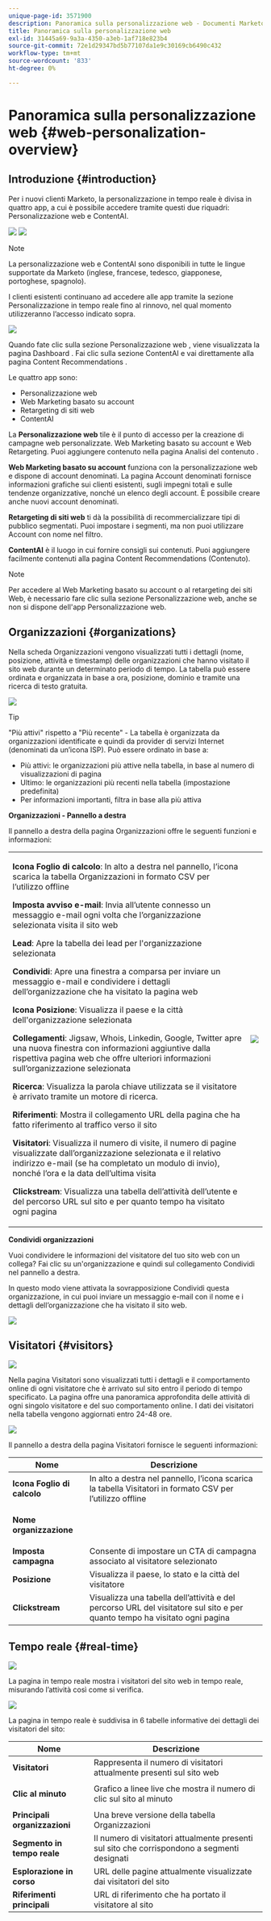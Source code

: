 ```yaml
---
unique-page-id: 3571900
description: Panoramica sulla personalizzazione web - Documenti Marketo - Documentazione del prodotto
title: Panoramica sulla personalizzazione web
exl-id: 31445a69-9a3a-4350-a3eb-1af718e823b4
source-git-commit: 72e1d29347bd5b77107da1e9c30169cb6490c432
workflow-type: tm+mt
source-wordcount: '833'
ht-degree: 0%

---
```


# Panoramica sulla personalizzazione web {#web-personalization-overview}

## Introduzione {#introduction}

Per i nuovi clienti Marketo, la personalizzazione in tempo reale è divisa in quattro app, a cui è possibile accedere tramite questi due riquadri: Personalizzazione web e ContentAI.

![](assets/pasted-image-at-2016-03-23-02-45-pm.png) ![](assets/mlm-homepage-content-ai-281-29.png)

>[!NOTE]
>
>La personalizzazione web e ContentAI sono disponibili in tutte le lingue supportate da Marketo (inglese, francese, tedesco, giapponese, portoghese, spagnolo).

I clienti esistenti continuano ad accedere alle app tramite la sezione Personalizzazione in tempo reale fino al rinnovo, nel qual momento utilizzeranno l’accesso indicato sopra.

![](assets/image2016-2-9-8-3a52-3a32.png)

Quando fate clic sulla sezione Personalizzazione web , viene visualizzata la pagina Dashboard . Fai clic sulla sezione ContentAI e vai direttamente alla pagina Content Recommendations .

Le quattro app sono:

* Personalizzazione web
* Web Marketing basato su account
* Retargeting di siti web
* ContentAI

La **Personalizzazione web** tile è il punto di accesso per la creazione di campagne web personalizzate. Web Marketing basato su account e Web Retargeting. Puoi aggiungere contenuto nella pagina Analisi del contenuto .

**Web Marketing basato su account** funziona con la personalizzazione web e dispone di account denominati. La pagina Account denominati fornisce informazioni grafiche sui clienti esistenti, sugli impegni totali e sulle tendenze organizzative, nonché un elenco degli account. È possibile creare anche nuovi account denominati.

**Retargeting di siti web** ti dà la possibilità di recommercializzare tipi di pubblico segmentati. Puoi impostare i segmenti, ma non puoi utilizzare Account con nome nel filtro.

**ContentAI** è il luogo in cui fornire consigli sui contenuti. Puoi aggiungere facilmente contenuti alla pagina Content Recommendations (Contenuto).

>[!NOTE]
>
>Per accedere al Web Marketing basato su account o al retargeting dei siti Web, è necessario fare clic sulla sezione Personalizzazione web, anche se non si dispone dell&#39;app Personalizzazione web.

## Organizzazioni {#organizations}

Nella scheda Organizzazioni vengono visualizzati tutti i dettagli (nome, posizione, attività e timestamp) delle organizzazioni che hanno visitato il sito web durante un determinato periodo di tempo. La tabella può essere ordinata e organizzata in base a ora, posizione, dominio e tramite una ricerca di testo gratuita.

![](assets/image2014-11-10-19-3a23-3a18.png)

>[!TIP]
>
>&quot;Più attivi&quot; rispetto a &quot;Più recente&quot; - La tabella è organizzata da organizzazioni identificate e quindi da provider di servizi Internet (denominati da un’icona ISP). Può essere ordinato in base a:
>
>* Più attivi: le organizzazioni più attive nella tabella, in base al numero di visualizzazioni di pagina
>* Ultimo: le organizzazioni più recenti nella tabella (impostazione predefinita)
>* Per informazioni importanti, filtra in base alla più attiva


**Organizzazioni - Pannello a destra**

Il pannello a destra della pagina Organizzazioni offre le seguenti funzioni e informazioni:

<table> 
 <tbody> 
  <tr> 
   <td><p><strong>Icona Foglio di calcolo</strong>: In alto a destra nel pannello, l’icona scarica la tabella Organizzazioni in formato CSV per l’utilizzo offline</p><p><strong>Imposta avviso e-mail</strong>: Invia all’utente connesso un messaggio e-mail ogni volta che l’organizzazione selezionata visita il sito web</p><p><strong>Lead</strong>: Apre la tabella dei lead per l'organizzazione selezionata</p><p><strong>Condividi</strong>: Apre una finestra a comparsa per inviare un messaggio e-mail e condividere i dettagli dell’organizzazione che ha visitato la pagina web</p><p><strong>Icona Posizione</strong>: Visualizza il paese e la città dell'organizzazione selezionata</p><p><strong>Collegamenti</strong>: Jigsaw, Whois, Linkedin, Google, Twitter apre una nuova finestra con informazioni aggiuntive dalla rispettiva pagina web che offre ulteriori informazioni sull’organizzazione selezionata</p><p><strong>Ricerca</strong>: Visualizza la parola chiave utilizzata se il visitatore è arrivato tramite un motore di ricerca.</p><p><strong>Riferimenti</strong>: Mostra il collegamento URL della pagina che ha fatto riferimento al traffico verso il sito</p><p><strong>Visitatori</strong>: Visualizza il numero di visite, il numero di pagine visualizzate dall’organizzazione selezionata e il relativo indirizzo e-mail (se ha completato un modulo di invio), nonché l’ora e la data dell’ultima visita</p><p><strong>Clickstream</strong>: Visualizza una tabella dell’attività dell’utente e del percorso URL sul sito e per quanto tempo ha visitato ogni pagina</p></td> 
   <td><img src="assets/image2014-11-10-19-3a22-3a47.png" data-linked-resource-id="5046291" data-linked-resource-type="attachment" data-base-url="https://docs.marketo.com" data-linked-resource-container-id="3571900"></td> 
  </tr> 
 </tbody> 
</table>

**Condividi organizzazioni**

Vuoi condividere le informazioni del visitatore del tuo sito web con un collega? Fai clic su un&#39;organizzazione e quindi sul collegamento Condividi nel pannello a destra.

In questo modo viene attivata la sovrapposizione Condividi questa organizzazione, in cui puoi inviare un messaggio e-mail con il nome e i dettagli dell’organizzazione che ha visitato il sito web.

![](assets/image2014-11-10-19-3a25-3a42.png)

## Visitatori {#visitors}

![](assets/wp-vis.jpg)

Nella pagina Visitatori sono visualizzati tutti i dettagli e il comportamento online di ogni visitatore che è arrivato sul sito entro il periodo di tempo specificato. La pagina offre una panoramica approfondita delle attività di ogni singolo visitatore e del suo comportamento online. I dati dei visitatori nella tabella vengono aggiornati entro 24-48 ore.

![](assets/image2014-11-10-19-3a45-3a49.png)

Il pannello a destra della pagina Visitatori fornisce le seguenti informazioni:

<table> 
 <thead> 
  <tr> 
   <th colspan="1" rowspan="1">Nome</th> 
   <th colspan="1" rowspan="1">Descrizione</th> 
  </tr> 
 </thead> 
 <tbody> 
  <tr> 
   <td colspan="1" rowspan="1"><strong>Icona Foglio di calcolo</strong></td> 
   <td colspan="1" rowspan="1">In alto a destra nel pannello, l’icona scarica la tabella Visitatori in formato CSV per l’utilizzo offline</td> 
  </tr> 
  <tr> 
   <td colspan="1" rowspan="1"><p><strong>Nome organizzazione</strong></p></td> 
   <td colspan="1" rowspan="1"> </td> 
  </tr> 
  <tr> 
   <td colspan="1" rowspan="1"><strong>Imposta campagna</strong></td> 
   <td colspan="1" rowspan="1">Consente di impostare un CTA di campagna associato al visitatore selezionato</td> 
  </tr> 
  <tr> 
   <td colspan="1"><strong>Posizione</strong></td> 
   <td colspan="1">Visualizza il paese, lo stato e la città del visitatore</td> 
  </tr> 
  <tr> 
   <td colspan="1" rowspan="1"><strong>Clickstream</strong></td> 
   <td colspan="1" rowspan="1">Visualizza una tabella dell’attività e del percorso URL del visitatore sul sito e per quanto tempo ha visitato ogni pagina</td> 
  </tr> 
 </tbody> 
</table>

## Tempo reale {#real-time}

![](assets/wp-real.jpg)

La pagina in tempo reale mostra i visitatori del sito web in tempo reale, misurando l’attività così come si verifica.

![](assets/image2014-11-10-19-3a49-3a55.png)

La pagina in tempo reale è suddivisa in 6 tabelle informative dei dettagli dei visitatori del sito:

<table> 
 <thead> 
  <tr> 
   <th colspan="1" rowspan="1">Nome</th> 
   <th colspan="1" rowspan="1">Descrizione</th> 
  </tr> 
 </thead> 
 <tbody> 
  <tr> 
   <td colspan="1" rowspan="1"><strong>Visitatori</strong></td> 
   <td colspan="1" rowspan="1"> Rappresenta il numero di visitatori attualmente presenti sul sito web</td> 
  </tr> 
  <tr> 
   <td colspan="1" rowspan="1"><p><strong>Clic al minuto</strong></p></td> 
   <td colspan="1" rowspan="1"> Grafico a linee live che mostra il numero di clic sul sito al minuto</td> 
  </tr> 
  <tr> 
   <td colspan="1" rowspan="1"><strong>Principali organizzazioni</strong></td> 
   <td colspan="1" rowspan="1">Una breve versione della tabella Organizzazioni</td> 
  </tr> 
  <tr> 
   <td colspan="1"><strong>Segmento in tempo reale</strong></td> 
   <td colspan="1">Il numero di visitatori attualmente presenti sul sito che corrispondono a segmenti designati</td> 
  </tr> 
  <tr> 
   <td colspan="1"><strong>Esplorazione in corso</strong></td> 
   <td colspan="1">URL delle pagine attualmente visualizzate dai visitatori del sito</td> 
  </tr> 
  <tr> 
   <td colspan="1" rowspan="1"><strong>Riferimenti principali</strong></td> 
   <td colspan="1" rowspan="1">URL di riferimento che ha portato il visitatore al sito</td> 
  </tr> 
 </tbody> 
</table>
